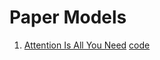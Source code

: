 # Paper Models


1. [Attention Is All You Need](https://blog.naver.com/jaeyoon_95/222280537045) [code](https://github.com/jaeyun95/paper_models/tree/master/transformer)

